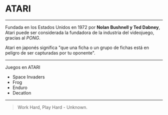 # ATARI

---

Fundada en los Estados Unidos en 1972 por **Nolan Bushnell y Ted Dabney**, Atari puede ser considerada la fundadora de la industria del videojuego, gracias al _PONG_. 

Atari en japonés significa "que una ficha o un grupo de fichas está en peligro de ser capturadas por tu oponente".

---

Juegos en ATARI
* Space Invaders
* Frog
* Enduro
* Decatlon

---

> Work Hard, Play Hard - Unknown.